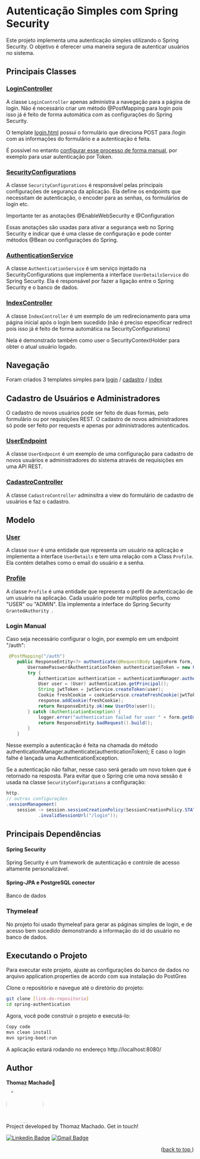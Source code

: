 # Autenticação Simples com Spring Security

Este projeto implementa uma autenticação simples utilizando o Spring Security. O objetivo é oferecer uma maneira segura de autenticar usuários no sistema.

## Principais Classes

### [LoginController](https://github.com/thomazcm/spring-authentication/blob/master/src/main/java/br/com/businesstec/springauthentication/controller/LoginController.java)

A classe `LoginController` apenas administra a navegação para a página de login. Não é necessário criar um método @PostMapping para login pois isso já é feito de forma automática com as configurações do Spring Security.

O template [login.html](https://github.com/thomazcm/spring-authentication/blob/master/src/main/resources/templates/login.html) possui o formulário que direciona POST para /login com as informações do formulário e a autenticação é feita.

É possível no entanto [configurar esse processo de forma manual](#login-manual), por exemplo para usar autenticação por Token.


### [SecurityConfigurations](https://github.com/thomazcm/spring-authentication/blob/master/src/main/java/br/com/businesstec/springauthentication/config/SecurityConfigurations.java)

A classe `SecurityConfigurations` é responsável pelas principais configurações de segurança da aplicação. Ela define os endpoints que necessitam de autenticação, o encoder para as senhas, os formulários de login etc.

Importante ter as anotações @EnableWebSecurity e @Configuration

Essas anotações são usadas para ativar a segurança web no Spring Security e indicar que é uma classe de configuração e pode conter métodos @Bean ou configurações do Spring.

### [AuthenticationService](https://github.com/thomazcm/spring-authentication/blob/master/src/main/java/br/com/businesstec/springauthentication/config/AuthenticationService.java)

A classe `AuthenticationService` é um serviço injetado na SecurityConfigurations que implementa a interface `UserDetailsService` do Spring Security. Ela é responsável por fazer a ligação entre o Spring Security e o banco de dados.


### [IndexController](https://github.com/thomazcm/spring-authentication/blob/master/src/main/java/br/com/businesstec/springauthentication/controller/IndexController)

A classe `IndexController` é um exemplo de um redirecionamento para uma página inicial após o login bem sucedido (não é preciso especificar redirect pois isso já é feito de forma automática na SecurityConfigurations)

Nela é demonstrado também como user o SecurityContextHolder para obter o atual usuário logado.

## Navegação
Foram criados 3 templates simples para [login](https://github.com/thomazcm/spring-authentication/blob/master/src/main/resources/templates/login.html) / [cadastro](https://github.com/thomazcm/spring-authentication/blob/master/src/main/resources/templates/cadastro.html) / [index](https://github.com/thomazcm/spring-authentication/blob/master/src/main/resources/templates/index.html)

## Cadastro de Usuários e Administradores
O cadastro de novos usuários pode ser feito de duas formas, pelo formulário ou por requisições REST. O cadastro de novos administradores só pode ser feito por requests e apenas por administradores autenticados.

### [UserEndpoint](https://github.com/thomazcm/spring-authentication/blob/master/src/main/java/br/com/businesstec/springauthentication/endpoint/UserEndpoint.java)

A classe `UserEndpoint` é um exemplo de uma configuração para cadastro de novos usuários e administradores do sistema através de requisições em uma API REST.

### [CadastroController](https://github.com/thomazcm/spring-authentication/blob/master/src/main/java/br/com/businesstec/springauthentication/controller/CadastroController.java)

A classe `CadastroController` adminsitra a view do formulário de cadastro de usuários e faz o cadastro. 

## Modelo

### [User](https://github.com/thomazcm/spring-authentication/blob/master/src/main/java/br/com/businesstec/springauthentication/model/User.java)

A classe `User` é uma entidade que representa um usuário na aplicação e implementa a interface `UserDetails` e tem uma relação com a Class `Profile`. Ela contém detalhes como o email do usuário e a senha.

### [Profile](https://github.com/thomazcm/spring-authentication/blob/master/src/main/java/br/com/businesstec/springauthentication/model/Profile.java)

A classe `Profile` é uma entidade que representa o perfil de autenticação de um usuário na aplicação. Cada usuário pode ter múltiplos perfis, como "USER" ou "ADMIN". Ela implementa a interface do Spring Security `GrantedAuthority `.


### Login Manual
Caso seja necessário configurar o login, por exemplo em um endpoint "/auth":
```java
 @PostMapping("/auth")
    public ResponseEntity<?> authenticate(@RequestBody LoginForm form, HttpServletResponseresponse) {
        UsernamePasswordAuthenticationToken authenticationToken = new UsernamePasswordAuthenticationToken(form.getEmail(), form.getPassword());
        try {
            Authentication authentication = authenticationManager.authenticate(authenticationToken);
            User user = (User) authentication.getPrincipal();
            String jwtToken = jwtService.createToken(user);
            Cookie freshCookie = cookieService.createFreshCookie(jwtToken);
            response.addCookie(freshCookie);
            return ResponseEntity.ok(new UserDto(user));
        } catch (AuthenticationException) {
            logger.error("authentication failed for user " + form.getEmail()+ System.lineSeparator() + e.getMessage());
            return ResponseEntity.badRequest().build();
        }
    }
```
Nesse exemplo a autenticação é feita na chamada do método authenticationManager.authenticate(authenticationToken);
E caso o login falhe é lançada uma AuthenticationException.

Se a autenticação não falhar, nesse caso será gerado um novo token que é retornado na resposta. 
Para evitar que o Spring crie uma nova sessão é usada na classe `SecurityConfigurations` a configuração:
```java
http.
// outras configurações
.sessionManagement(
    session -> session.sessionCreationPolicy(SessionCreationPolicy.STATELESS)
            .invalidSessionUrl("/login"));

```

## Principais Dependências

#### Spring Security

Spring Security é um framework de autenticação e controle de acesso altamente personalizável. 

#### Spring-JPA e PostgreSQL conector
Banco de dados

### Thymeleaf
No projeto foi usado thymeleaf para gerar as páginas simples de login, e de acesso bem sucedido demonstrando a informação do id do usuário no banco de dados.

## Executando o Projeto

Para executar este projeto, ajuste as configurações do banco de dados no arquivo application.properties de acordo com sua instalação do PostGres

Clone o repositório e navegue até o diretório do projeto:

```bash
git clone [link-do-repositorio]
cd spring-authentication

```
Agora, você pode construir o projeto e executá-lo:

```bash
Copy code
mvn clean install
mvn spring-boot:run
```
A aplicação estará rodando no endereço http://localhost:8080/


## Author
<b>Thomaz Machado</b>🚀<br />
 <img style="border-radius: 50%;" src="https://avatars.githubusercontent.com/u/71472870?s=460&u=61b426b901b8fe02e12019b1fdb67bf0072d4f00&v=4" width="100px;" alt=""/><br />
Project developed by Thomaz Machado. Get in touch!  

[![Linkedin Badge](https://img.shields.io/badge/-Thomaz-blue?style=flat-square&logo=Linkedin&logoColor=white&link=https://www.linkedin.com/in/thomazcm)](https://www.linkedin.com/in/thomazcm) 
[![Gmail Badge](https://img.shields.io/badge/-thomazcm@gmail.com-c14438?style=flat-square&logo=Gmail&logoColor=white&link=mailto:thomazcm@gmail.com)](mailto:thomazcm@gmail.com)
 
 <p align="right">(<a href="#readme-top">back to top
</a>)</p>